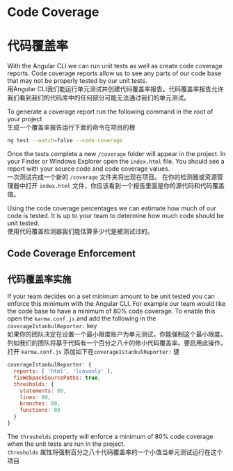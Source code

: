 # Code Coverage
# 代码覆盖率

With the Angular CLI we can run unit tests as well as create code coverage reports. Code coverage reports allow us to see any parts of our code base that may not be properly tested by our unit tests.  
用Angular CLI我们能运行单元测试并创建代码覆盖率报告。代码覆盖率报告允许我们看到我们的代码库中的任何部分可能无法通过我们的单元测试。


To generate a coverage report run the following command in the root of your project  
生成一个覆盖率报告运行下面的命令在项目的根

```bash
ng test --watch=false --code-coverage
```

Once the tests complete a new `/coverage` folder will appear in the project. In your Finder or Windows Explorer open the `index.html` file. You should see a report with your source code and code coverage values.  
一次测试完成一个新的 `/coverage` 文件夹将出现在项目。 在你的检测器或资源管理器中打开 `index.html` 文件，你应该看到一个报告里面是你的源代码和代码覆盖值。

Using the code coverage percentages we can estimate how much of our code is tested. It is up to your team to determine how much code should be unit tested.   
使用代码覆盖检测器我们能估算多少代是被测试过的。

## Code Coverage Enforcement
## 代码覆盖率实施

If your team decides on a set minimum amount to be unit tested you can enforce this minimum with the Angular CLI. For example our team would like the code base to have a minimum of 80% code coverage. To enable this open the `karma.conf.js` and add the following in the `coverageIstanbulReporter:` key  
如果你的团队决定在设置一个最小限度账户为单元测试，你能强制这个最小限度。 列如我们的团队将基于代码有一个百分之八十的修小代码覆盖率。要启用此操作，打开 `karma.conf.js` 添加如下在`coverageIstanbulReporter:` 键

```javascript
coverageIstanbulReporter: {
  reports: [ 'html', 'lcovonly' ],
  fixWebpackSourcePaths: true,
  thresholds: {
    statements: 80,
    lines: 80,
    branches: 80,
    functions: 80
  }
}
``` 

The `thresholds` property will enforce a minimum of 80% code coverage when the unit tests are run in the project.  
 `thresholds` 属性将强制百分之八十代码覆盖率的一个小值当单元测试运行在这个项目
